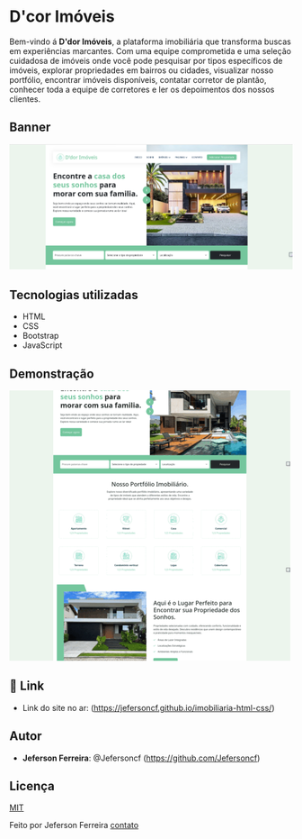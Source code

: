 # D'cor Imóveis

Bem-vindo á **D'dor Imóveis**, a plataforma imobiliária que transforma buscas em experiências marcantes. Com uma equipe comprometida e uma seleção cuidadosa de imóveis onde você pode pesquisar por tipos específicos de imóveis, explorar propriedades em bairros ou cidades, visualizar nosso portfólio, encontrar imóveis disponíveis, contatar corretor de plantão, conhecer toda a equipe de corretores e ler os depoimentos dos nossos clientes.

## Banner

![App Screenshot](./img/screen.png)

## Tecnologias utilizadas

- HTML
- CSS
- Bootstrap
- JavaScript

## Demonstração

![Gif](./img/img.gif)

## 🔗 Link

- Link do site no ar: (https://jefersoncf.github.io/imobiliaria-html-css/)

## Autor

* **Jeferson Ferreira**: @Jefersoncf (https://github.com/Jefersoncf)

## Licença

[MIT](https://choosealicense.com/licenses/mit/)

Feito por Jeferson Ferreira [contato](www.linkedin.com/in/jeferson-ferreirajf23)
